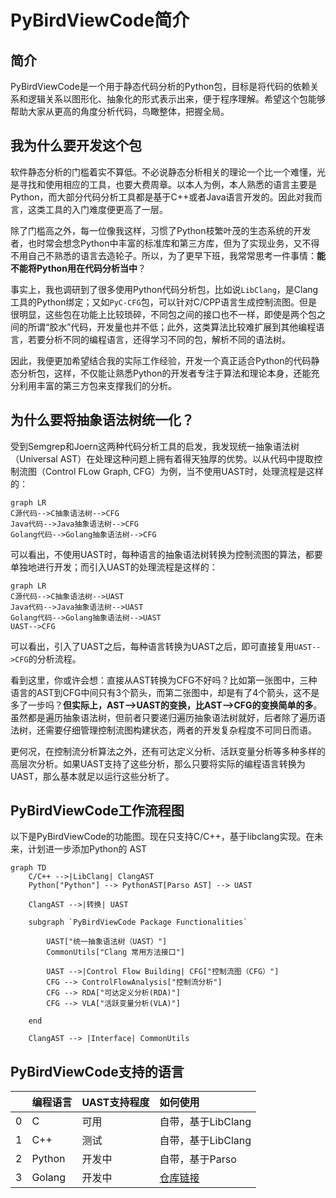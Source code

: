 PyBirdViewCode简介
=================
## 简介
PyBirdViewCode是一个用于静态代码分析的Python包，目标是将代码的依赖关系和逻辑关系以图形化、抽象化的形式表示出来，便于程序理解。希望这个包能够帮助大家从更高的角度分析代码，鸟瞰整体，把握全局。

## 我为什么要开发这个包
软件静态分析的门槛着实不算低。不必说静态分析相关的理论一个比一个难懂，光是寻找和使用相应的工具，也要大费周章。以本人为例，本人熟悉的语言主要是Python，而大部分代码分析工具都是基于C++或者Java语言开发的。因此对我而言，这类工具的入门难度便更高了一层。

除了门槛高之外，每一位像我这样，习惯了Python枝繁叶茂的生态系统的开发者，也时常会想念Python中丰富的标准库和第三方库，但为了实现业务，又不得不用自己不熟悉的语言去造轮子。所以，为了更早下班，我常常思考一件事情：**能不能将Python用在代码分析当中**？

事实上，我也调研到了很多使用Python代码分析包，比如说`LibClang`，是Clang工具的Python绑定；又如`PyC-CFG`包，可以针对C/CPP语言生成控制流图。但是很明显，这些包在功能上比较琐碎，不同包之间的接口也不一样，即使是两个包之间的所谓“胶水”代码，开发量也并不低；此外，这类算法比较难扩展到其他编程语言，若要分析不同的编程语言，还得学习不同的包，解析不同的语法树。

因此，我便更加希望结合我的实际工作经验，开发一个真正适合Python的代码静态分析包，这样，不仅能让熟悉Python的开发者专注于算法和理论本身，还能充分利用丰富的第三方包来支撑我们的分析。

## 为什么要将抽象语法树统一化？

受到Semgrep和Joern这两种代码分析工具的启发，我发现统一抽象语法树（Universal AST）在处理这种问题上拥有着得天独厚的优势。以从代码中提取控制流图（Control FLow Graph, CFG）为例，当不使用UAST时，处理流程是这样的：

```mermaid
graph LR
C源代码-->C抽象语法树-->CFG
Java代码-->Java抽象语法树-->CFG
Golang代码-->Golang抽象语法树-->CFG
```
可以看出，不使用UAST时，每种语言的抽象语法树转换为控制流图的算法，都要单独地进行开发；而引入UAST的处理流程是这样的：
```mermaid
graph LR
C源代码-->C抽象语法树-->UAST
Java代码-->Java抽象语法树-->UAST
Golang代码-->Golang抽象语法树-->UAST
UAST-->CFG
```
可以看出，引入了UAST之后，每种语言转换为UAST之后，即可直接复用`UAST-->CFG`的分析流程。

看到这里，你或许会想：直接从AST转换为CFG不好吗？比如第一张图中，三种语言的AST到CFG中间只有3个箭头，而第二张图中，却是有了4个箭头，这不是多了一步吗？**但实际上，AST-->UAST的变换，比AST-->CFG的变换简单的多**。虽然都是遍历抽象语法树，但前者只要递归遍历抽象语法树就好，后者除了遍历语法树，还需要仔细管理控制流图构建状态，两者的开发复杂程度不可同日而语。

更何况，在控制流分析算法之外，还有可达定义分析、活跃变量分析等多种多样的高层次分析。如果UAST支持了这些分析，那么只要将实际的编程语言转换为UAST，那么基本就足以运行这些分析了。

## PyBirdViewCode工作流程图

以下是PyBirdViewCode的功能图。现在只支持C/C++，基于libclang实现。在未来，计划进一步添加Python的 AST


```mermaid
graph TD
    C/C++ -->|LibClang| ClangAST
    Python["Python"] --> PythonAST[Parso AST] --> UAST
    
    ClangAST -->|转换| UAST

    subgraph `PyBirdViewCode Package Functionalities`

        UAST["统一抽象语法树（UAST）"]
        CommonUtils["Clang 常用方法接口"]
        
        UAST -->|Control Flow Building| CFG["控制流图（CFG）"]
        CFG --> ControlFlowAnalysis["控制流分析"] 
        CFG --> RDA["可达定义分析(RDA)"]
        CFG --> VLA["活跃变量分析(VLA)"]
    
    end

    ClangAST --> |Interface| CommonUtils
```

## PyBirdViewCode支持的语言


|    |  编程语言   |  UAST支持程度   | 如何使用                                               |
|---:|:--------|:------------|:---------------------------------------------------|
|  0 | C       | 可用          | 自带，基于LibClang                                      |
|  1 | C++     | 测试          | 自带，基于LibClang                                      |
|  2 | Python  | 开发中         | 自带，基于Parso                                         |
|  3 | Golang  | 开发中         | [仓库链接](https://gitee.com/hzy15610046011/asty2uast) |
